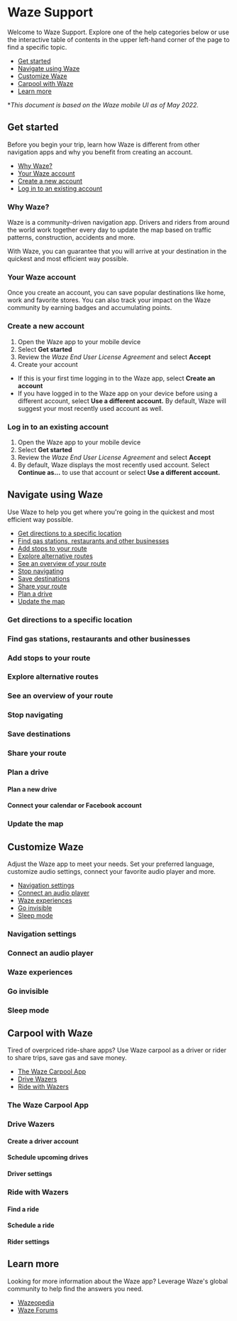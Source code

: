 # Waze Support

Welcome to Waze Support. Explore one of the help categories below or use the interactive table of contents in the upper left-hand corner of the page to find a specific topic.

- [Get started](#get-started)
- [Navigate using Waze](#navigate-using-waze)
- [Customize Waze](#customize)
- [Carpool with Waze](#carpool-with-waze)
- [Learn more](#learn-more)

**This document is based on the Waze mobile UI as of May 2022.*

<!--- "interactive TOC in upper left-hand corner" available in GitHub version of this document only -- if you use doc in other platforms, revise this line and expand the <ul> TOC above to include all topics --->

<a id="get-started"/>

## Get started

Before you begin your trip, learn how Waze is different from other navigation apps and why you benefit from creating an account.

- [Why Waze?](#why)
- [Your Waze account](#your-account)
- [Create a new account](#create-account)
- [Log in to an existing account](#log-in)

<a id="why"/>

### Why Waze?

Waze is a community-driven navigation app. Drivers and riders from around the world work together every day to update the map based on traffic patterns, construction, accidents and more.

With Waze, you can guarantee that you will arrive at your destination in the quickest and most efficient way possible.

<a id="your-account"/>

### Your Waze account

Once you create an account, you can save popular destinations like home, work and favorite stores. You can also track your impact on the Waze community by earning badges and accumulating points.

<a id="create-account"/>

### Create a new account

1. Open the Waze app to your mobile device
2. Select **Get started**
3. Review the *Waze End User License Agreement* and select **Accept**
4. Create your account
  - If this is your first time logging in to the Waze app, select **Create an account**
  - If you have logged in to the Waze app on your device before using a different account, select **Use a different account.** By default, Waze will suggest your most recently used account as well.

<!--- In the above, I've tried to nest two bullets under step #4 -- during revisions, determine a new way to make this clearer (e.g. 4.1, 4.2 or something); Is there a way to do nested ordered lists in .md? --->

<a id="log-in"/>

### Log in to an existing account

1. Open the Waze app to your mobile device
2. Select **Get started**
3. Review the *Waze End User License Agreement* and select **Accept**
4. By default, Waze displays the most recently used account. Select **Continue as...** to use that account or select **Use a different account.**

<a id="navigate-using-waze"/>

## Navigate using Waze

Use Waze to help you get where you're going in the quickest and most efficient way possible.

- [Get directions to a specific location](#get-directions)
- [Find gas stations, restaurants and other businesses](#find-businesses)
- [Add stops to your route](#add-stops)
- [Explore alternative routes](#alternative-routes)
- [See an overview of your route](#overview-of-route)
- [Stop navigating](#stop-navigating)
- [Save destinations](#save-destinations)
- [Share your route](#share-route)
- [Plan a drive](#plan)
- [Update the map](#update)

<a id="get-directions"/>

### Get directions to a specific location

<a id="find-businesses"/>

### Find gas stations, restaurants and other businesses

<a id="add-stops"/>

### Add stops to your route

<a id="alternative-routes"/>

### Explore alternative routes

<a id="overview-of-route"/>

### See an overview of your route

<a id="stop-navigating"/>

### Stop navigating

<a id="save-destinations"/>

### Save destinations

<a id="share-route"/>

### Share your route

<a id="plan"/>

### Plan a drive

#### Plan a new drive

#### Connect your calendar or Facebook account

<a id="update"/>

### Update the map

<a id="customize"/>

## Customize Waze

Adjust the Waze app to meet your needs. Set your preferred language, customize audio settings, connect your favorite audio player and more.

- [Navigation settings](#navigation-settings)
- [Connect an audio player](#audio-player)
- [Waze experiences](#experiences)
- [Go invisible](#invisible)
- [Sleep mode](#sleep)

<a id="navigation-settings"/>

### Navigation settings

<a id="audio-player"/>

### Connect an audio player

<a id="experiences"/>

### Waze experiences

<a id="invisible"/>

### Go invisible

<a id="sleep"/>

### Sleep mode

<a id="carpool-with-waze"/>

## Carpool with Waze

Tired of overpriced ride-share apps? Use Waze carpool as a driver or rider to share trips, save gas and save money.

- [The Waze Carpool App](#carpool-app)
- [Drive Wazers](#drive)
- [Ride with Wazers](#ride)

<a id="carpool-app"/>

### The Waze Carpool App

<a id="drive"/>

### Drive Wazers

#### Create a driver account

#### Schedule upcoming drives

#### Driver settings

<a id="ride"/>

### Ride with Wazers 

#### Find a ride

#### Schedule a ride

#### Rider settings 

<a id="learn-more"/>

## Learn more

Looking for more information about the Waze app? Leverage Waze's global community to help find the answers you need.

- [Wazeopedia](https://wazeopedia.waze.com/)
- [Waze Forums](https://www.waze.com/forum/)
